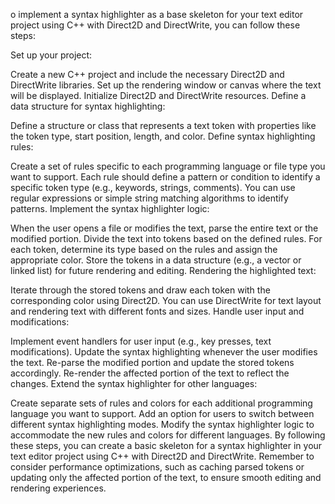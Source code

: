 o implement a syntax highlighter as a base skeleton for your text editor project using C++ with Direct2D and DirectWrite, you can follow these steps:

Set up your project:

Create a new C++ project and include the necessary Direct2D and DirectWrite libraries.
Set up the rendering window or canvas where the text will be displayed.
Initialize Direct2D and DirectWrite resources.
Define a data structure for syntax highlighting:

Define a structure or class that represents a text token with properties like the token type, start position, length, and color.
Define syntax highlighting rules:

Create a set of rules specific to each programming language or file type you want to support.
Each rule should define a pattern or condition to identify a specific token type (e.g., keywords, strings, comments).
You can use regular expressions or simple string matching algorithms to identify patterns.
Implement the syntax highlighter logic:

When the user opens a file or modifies the text, parse the entire text or the modified portion.
Divide the text into tokens based on the defined rules.
For each token, determine its type based on the rules and assign the appropriate color.
Store the tokens in a data structure (e.g., a vector or linked list) for future rendering and editing.
Rendering the highlighted text:

Iterate through the stored tokens and draw each token with the corresponding color using Direct2D.
You can use DirectWrite for text layout and rendering text with different fonts and sizes.
Handle user input and modifications:

Implement event handlers for user input (e.g., key presses, text modifications).
Update the syntax highlighting whenever the user modifies the text.
Re-parse the modified portion and update the stored tokens accordingly.
Re-render the affected portion of the text to reflect the changes.
Extend the syntax highlighter for other languages:

Create separate sets of rules and colors for each additional programming language you want to support.
Add an option for users to switch between different syntax highlighting modes.
Modify the syntax highlighter logic to accommodate the new rules and colors for different languages.
By following these steps, you can create a basic skeleton for a syntax highlighter in your text editor project using C++ with Direct2D and DirectWrite. Remember to consider performance optimizations, such as caching parsed tokens or updating only the affected portion of the text, to ensure smooth editing and rendering experiences.
